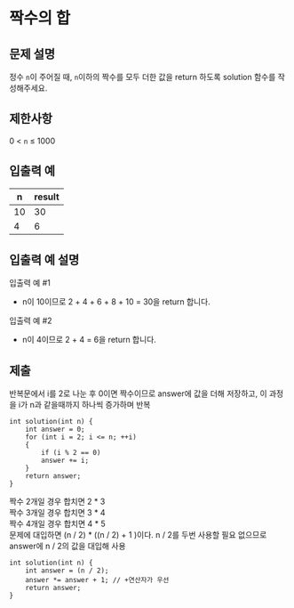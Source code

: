 # 짝수의 합

## 문제 설명

정수 `n`이 주어질 때, `n`이하의 짝수를 모두 더한 값을 return 하도록 solution 함수를 작성해주세요.

## 제한사항

0 < `n` ≤ 1000

## 입출력 예

n|result
---|---
10|30
4|6

## 입출력 예 설명

입출력 예 #1

+ n이 10이므로 2 + 4 + 6 + 8 + 10 = 30을 return 합니다.

입출력 예 #2

+ n이 4이므로 2 + 4 = 6을 return 합니다.

## 제출

반복문에서 i를 2로 나눈 후 0이면 짝수이므로 answer에 값을 더해 저장하고, 이 과정을 i가 n과 같을때까지 하나씩 증가하며 반복
```
int solution(int n) {
    int answer = 0;
    for (int i = 2; i <= n; ++i)
    {
        if (i % 2 == 0)
        answer += i;
    }
    return answer;
}
```

짝수 2개일 경우 합치면 2 * 3 \
짝수 3개일 경우 합치면 3 * 4 \
짝수 4개일 경우 합치면 4 * 5 \
문제에 대입하면 (n / 2) * ((n / 2) + 1 )이다. n / 2를 두번 사용할 필요 없으므로 answer에 n / 2의 값을 대입해 사용

```
int solution(int n) {
    int answer = (n / 2);
    answer *= answer + 1; // +연산자가 우선
    return answer;
}
```